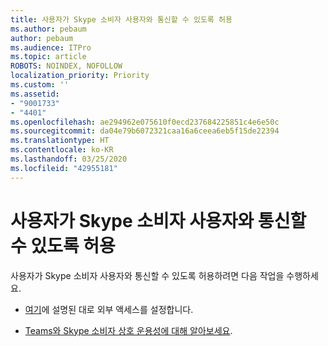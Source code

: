 ```yaml
---
title: 사용자가 Skype 소비자 사용자와 통신할 수 있도록 허용
ms.author: pebaum
author: pebaum
ms.audience: ITPro
ms.topic: article
ROBOTS: NOINDEX, NOFOLLOW
localization_priority: Priority
ms.custom: ''
ms.assetid:
- "9001733"
- "4401"
ms.openlocfilehash: ae294962e075610f0ecd237684225851c4e6e50c
ms.sourcegitcommit: da04e79b6072321caa16a6ceea6eb5f15de22394
ms.translationtype: HT
ms.contentlocale: ko-KR
ms.lasthandoff: 03/25/2020
ms.locfileid: "42955181"
---
```

# <a name="allow-your-users-to-communicate-with-skype-consumer-users"></a>사용자가 Skype 소비자 사용자와 통신할 수 있도록 허용

사용자가 Skype 소비자 사용자와 통신할 수 있도록 허용하려면 다음 작업을 수행하세요.

- [여기](https://docs.microsoft.com/microsoftteams/manage-external-access#allow-or-block-domains)에 설명된 대로 외부 액세스를 설정합니다.

- [Teams와 Skype 소비자 상호 운용성에 대해 알아보세요](https://docs.microsoft.com/microsoftteams/teams-skype-interop).
